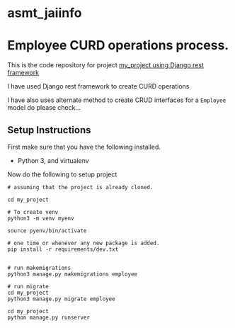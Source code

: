 # asmt_jaiinfo

# Employee CURD operations process.
This is the code repository for project [my_project using Django rest framework](https://github.com/vishwa7p/asmt_jaiinfo.git)

I have used Django rest framework to create CURD operations

I have also uses alternate method to create CRUD interfaces for a `Employee` model do please check...


## Setup Instructions

First make sure that you have the following installed.

* Python 3, and virtualenv

Now do the following to setup project

```
# assuming that the project is already cloned.

cd my_project

# To create venv
python3 -m venv myenv

source pyenv/bin/activate

# one time or whenever any new package is added.
pip install -r requirements/dev.txt


# run makemigrations
python3 manage.py makemigrations employee

# run migrate
cd my_project
python3 manage.py migrate employee

```


```
cd my_project
python manage.py runserver
```


